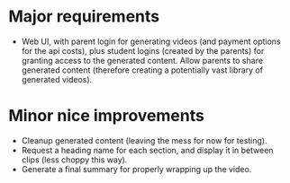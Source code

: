 # Major requirements
* Web UI, with parent login for generating videos (and payment options for the api costs), plus student logins (created by the parents) for granting access to the generated content. Allow parents to share generated content (therefore creating a potentially vast library of generated videos).

# Minor nice improvements
* Cleanup generated content (leaving the mess for now for testing).
* Request a heading name for each section, and display it in between clips (less choppy this way).
* Generate a final summary for properly wrapping up the video.
